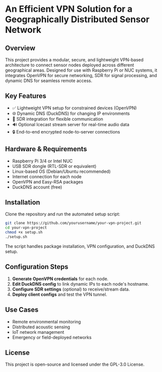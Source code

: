 # An Efficient VPN Solution for a Geographically Distributed Sensor Network

## Overview

This project provides a modular, secure, and lightweight VPN-based architecture to connect sensor nodes deployed across different geographical areas. Designed for use with Raspberry Pi or NUC systems, it integrates OpenVPN for secure networking, SDR for signal processing, and dynamic DNS for seamless remote access.

## Key Features

- ✅ Lightweight VPN setup for constrained devices (OpenVPN)
- 🌐 Dynamic DNS (DuckDNS) for changing IP environments
- 📡 SDR integration for flexible communication
- 🔊 Optional Icecast stream server for real-time audio data
- 🔒 End-to-end encrypted node-to-server connections

## Hardware & Requirements

- Raspberry Pi 3/4 or Intel NUC
- USB SDR dongle (RTL-SDR or equivalent)
- Linux-based OS (Debian/Ubuntu recommended)
- Internet connection for each node
- OpenVPN and Easy-RSA packages
- DuckDNS account (free)

## Installation

Clone the repository and run the automated setup script:

```bash
git clone https://github.com/yourusername/your-vpn-project.git
cd your-vpn-project
chmod +x setup.sh
./setup.sh
```

The script handles package installation, VPN configuration, and DuckDNS setup.

## Configuration Steps

1. **Generate OpenVPN credentials** for each node.
2. **Edit DuckDNS config** to link dynamic IPs to each node's hostname.
3. **Configure SDR settings** (optional) to receive/stream data.
4. **Deploy client configs** and test the VPN tunnel.

## Use Cases

- Remote environmental monitoring
- Distributed acoustic sensing
- IoT network management
- Emergency or field-deployed networks

## License

This project is open-source and licensed under the GPL-3.0 License.
